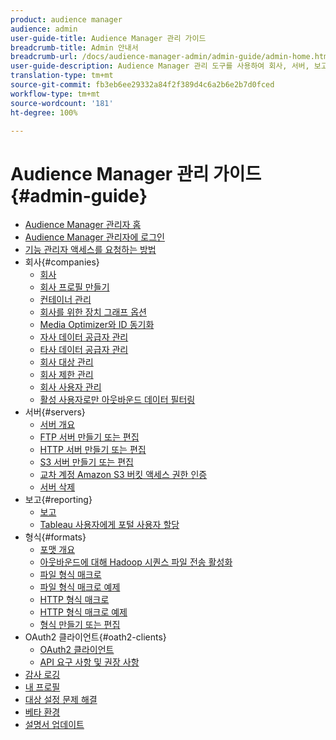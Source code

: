 ```yaml
---
product: audience manager
audience: admin
user-guide-title: Audience Manager 관리 가이드
breadcrumb-title: Admin 안내서
breadcrumb-url: /docs/audience-manager-admin/admin-guide/admin-home.html
user-guide-description: Audience Manager 관리 도구를 사용하여 회사, 서버, 보고서, 형식 및 사용자를 추가하고 구성할 수 있습니다. 개인 프로필을 보거나 편집할 수도 있습니다.
translation-type: tm+mt
source-git-commit: fb3eb6ee29332a84f2f389d4c6a2b6e2b7d0fced
workflow-type: tm+mt
source-wordcount: '181'
ht-degree: 100%

---
```



# Audience Manager 관리 가이드 {#admin-guide}

+ [Audience Manager 관리자 홈](admin-home.md)
+ [Audience Manager 관리자에 로그인](admin-login.md)
+ [기능 관리자 액세스를 요청하는 방법](admin-access.md)
+ 회사{#companies}
   + [회사](companies/admin-companies-overview.md)
   + [회사 프로필 만들기](companies/admin-manage-company-profiles.md)
   + [컨테이너 관리](companies/admin-manage-containers.md)
   + [회사를 위한 장치 그래프 옵션](companies/admin-device-graph-options.md)
   + [Media Optimizer와 ID 동기화](companies/admin-amo-sync.md)
   + [자사 데이터 공급자 관리](companies/admin-first-party-providers.md)
   + [타사 데이터 공급자 관리](companies/admin-third-party-providers.md)
   + [회사 대상 관리](companies/admin-manage-company-destinations.md)
   + [회사 제한 관리](companies/admin-company-limits.md)
   + [회사 사용자 관리](companies/admin-manage-company-users.md)
   + [활성 사용자로만 아웃바운드 데이터 필터링](companies/outbound-active-user-filter.md)
+ 서버{#servers}
   + [서버 개요](admin-servers/admin-servers.md)
   + [FTP 서버 만들기 또는 편집](admin-servers/create-ftp-server.md)
   + [HTTP 서버 만들기 또는 편집](admin-servers/create-http-server.md)
   + [S3 서버 만들기 또는 편집](admin-servers/create-s3-server.md)
   + [교차 계정 Amazon S3 버킷 액세스 권한 인증](admin-servers/admin-authorize-s3-cross-bucket.md)
   + [서버 삭제](admin-servers/admin-delete-server.md)
+ 보고{#reporting}
   + [보고](admin-reporting/admin-reporting-overview.md)
   + [Tableau 사용자에게 포털 사용자 할당](admin-reporting/admin-assign-tableau-user.md)
+ 형식{#formats}
   + [포맷 개요](formats/formats.md)
   + [아웃바운드에 대해 Hadoop 시퀀스 파일 전송 활성화](formats/enable-outbound-seq.md)
   + [파일 형식 매크로](formats/file-formats.md)
   + [파일 형식 매크로 예제](formats/file-format-examples.md)
   + [HTTP 형식 매크로](formats/web-formats.md)
   + [HTTP 형식 매크로 예제](formats/web-format-examples.md)
   + [형식 만들기 또는 편집](formats/admin-create-format.md)
+ OAuth2 클라이언트{#oath2-clients}
   + [OAuth2 클라이언트](admin-oauth2/admin-oauth2-create-edit.md)
   + [API 요구 사항 및 권장 사항](admin-oauth2/aam-admin-api-requirements.md)
+ [감사 로깅](admin-audit-logging.md)
+ [내 프로필](admin-my-profile.md)
+ [대상 설정 문제 해결](admin-destination-troubleshooting.md)
+ [베타 환경](admin-beta-environment.md)
+ [설명서 업데이트](admin-doc-updates.md)
